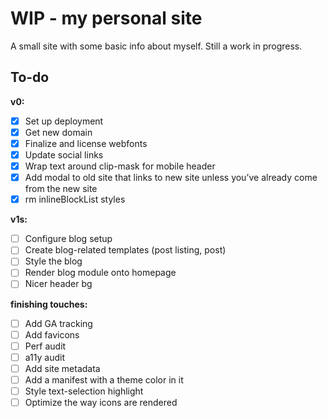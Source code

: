 # WIP - my personal site
A small site with some basic info about myself. Still a work in progress.

## To-do
**v0:**
* [x] Set up deployment
* [x] Get new domain
* [x] Finalize and license webfonts
* [x] Update social links
* [x] Wrap text around clip-mask for mobile header
* [x] Add modal to old site that links to new site unless you’ve already come from the new site
* [x] rm inlineBlockList styles

**v1s:**
* [ ] Configure blog setup
* [ ] Create blog-related templates (post listing, post)
* [ ] Style the blog
* [ ] Render blog module onto homepage
* [ ] Nicer header bg

**finishing touches:**
* [ ] Add GA tracking
* [ ] Add favicons
* [ ] Perf audit
* [ ] a11y audit
* [ ] Add site metadata
* [ ] Add a manifest with a theme color in it
* [ ] Style text-selection highlight
* [ ] Optimize the way icons are rendered
